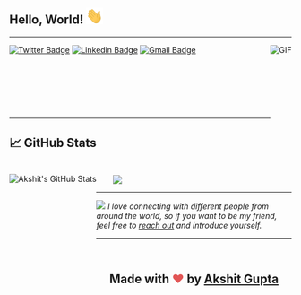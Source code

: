 
<!--
**akshitgupta29/akshitgupta29** is a ✨ _special_ ✨ repository because its `README.md` (this file) appears on your GitHub profile.

Here are some ideas to get you started:

- 🔭 I’m currently working on ...
- 🌱 I’m currently learning ...
- 👯 I’m looking to collaborate on ...
- 🤔 I’m looking for help with ...
- 💬 Ask me about ...
- 📫 How to reach me: ...
- 😄 Pronouns: ...
- ⚡ Fun fact: ...
-->


<h2> Hello, World! <img src="https://raw.githubusercontent.com/akshitgupta29/akshitgupta29/main/wave.gif" width="30px"> </h2>

<hr>

<img align="right" alt="GIF" height="150px"  src="https://media.giphy.com/media/du3J3cXyzhj75IOgvA/giphy.gif" />

[![Twitter Badge](https://img.shields.io/badge/Akshit_Gupta-1ca0f1?style=flat-square&labelColor=1ca0f1&logo=twitter&logoColor=white&link=https://twitter.com/akshit_29)](https://twitter.com/akshit_29) 
[![Linkedin Badge](https://img.shields.io/badge/-_akshitgupta29-blue?style=flat-square&logo=Linkedin&logoColor=white&link=https://www.linkedin.com/in/akshitgupta29/)](https://www.linkedin.com/in/akshitgupta29/) 
[![Gmail Badge](https://img.shields.io/badge/-_akshitgupta29@gmail.com-c14438?style=flat-square&logo=Gmail&logoColor=white&link=mailto:akshitgupta29@gmail.com)](mailto:akshitgupta29@gmail.com)

<br>
<br>
<br>
<br>
<br>


---

## &#x1f4c8; GitHub Stats
<br>

<!-- My GitHub stats with buefy theme ❤️ -->

<a href="https://github.com/akshitgupta29/akshitgupta29">
  <img align="left" src="https://github-readme-stats.vercel.app/api?username=akshitgupta29&show_icons=true&theme=buefy&count_private=true" alt="Akshit's GitHub Stats" height=205/>
</a>



<a href="https://github.com/akshitgupta29/akshitgupta29">
  <img align="center" src="https://github-readme-stats.vercel.app/api/top-langs/?username=akshitgupta29&hide=css,html&show_icons=true&theme=buefy&count_private=true" style="vertical-align:middle;margin:0px 30px" />
</a>


---

<!-- Feel free to reach out and introduce yourself :D-->
<img src="https://media.giphy.com/media/LnQjpWaON8nhr21vNW/giphy.gif" width="60"> <em>I love connecting with different people from around the world, so if you want to be my friend, feel free to <a href="https://twitter.com/akshit_29">reach out</a> and introduce yourself. </em>

<hr>
<br>

<h2 align="center"> <b>Made with <span style="color: #e25555;">&hearts;</span> by <a href="https://github.com/akshitgupta29"> Akshit Gupta </a> </h2>

